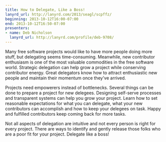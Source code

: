 ```yaml
---
title: How to Delegate, Like a Boss!
lanyrd_url: http://lanyrd.com/2013/seagl/scpffz/
beginning: 2013-10-12T16:00-07:00
end: 2013-10-12T16:50-07:00
presenters:
- name: Deb Nicholson
  lanyrd_url: http://lanyrd.com/profile/deb-9708/
---
```


Many free software projects would like to have more people doing more stuff, but delegating seems time-consuming. Meanwhile, new contributor enthusiasm is one of the most valuable commodities in the free software world. Strategic delegation can help grow a project while conserving contributor energy. Great delegators know how to attract enthusiastic new people and maintain their momentum once they've arrived.

Projects need empowerers instead of bottlenecks. Several things can be done to prepare a project for new delegees. Designing self-serve processes and transparent systems can help you grow your project. Learn how to set reasonable expectations for what you can delegate, what your new contributors can accomplish and how to keep your delegees on task. Happy and fulfilled contributors keep coming back for more tasks.

Not all aspects of delegation are intuitive and not every person is right for every project. There are ways to identify and gently release those folks who are a poor fit for your project. Delegate like a boss!
